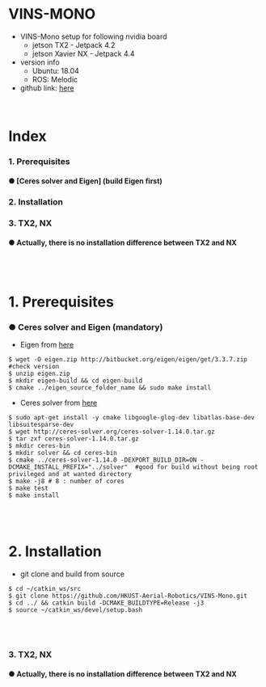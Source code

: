 # VINS-MONO
+ VINS-Mono setup for following nvidia board
    + jetson TX2 - Jetpack 4.2
    + jetson Xavier NX - Jetpack 4.4
+ version info
    + Ubuntu: 18.04 
    + ROS: Melodic 
+ github link: [here](https://github.com/HKUST-Aerial-Robotics/VINS-Mono)
<br>

# Index
### 1. Prerequisites
#### ● [Ceres solver and Eigen] (build Eigen first)
### 2. Installation
### 3. TX2, NX
#### ● Actually, there is no installation difference between TX2 and NX
<br><br>

# 1. Prerequisites
### ● Ceres solver and Eigen (mandatory)
+ Eigen from [here](http://eigen.tuxfamily.org/index.php?title=Main_Page)
```
$ wget -O eigen.zip http://bitbucket.org/eigen/eigen/get/3.3.7.zip #check version
$ unzip eigen.zip
$ mkdir eigen-build && cd eigen-build
$ cmake ../eigen_source_folder_name && sudo make install
```

+ Ceres solver from [here](http://ceres-solver.org/installation.html)
```
$ sudo apt-get install -y cmake libgoogle-glog-dev libatlas-base-dev libsuitesparse-dev
$ wget http://ceres-solver.org/ceres-solver-1.14.0.tar.gz
$ tar zxf ceres-solver-1.14.0.tar.gz
$ mkdir ceres-bin
$ mkdir solver && cd ceres-bin
$ cmake ../ceres-solver-1.14.0 -DEXPORT_BUILD_DIR=ON -DCMAKE_INSTALL_PREFIX="../solver"  #good for build without being root privileged and at wanted directory
$ make -j8 # 8 : number of cores
$ make test
$ make install
```
<br><br>

# 2. Installation
+ git clone and build from source
```
$ cd ~/catkin_ws/src
$ git clone https://github.com/HKUST-Aerial-Robotics/VINS-Mono.git
$ cd ../ && catkin build -DCMAKE_BUILDTYPE=Release -j3
$ source ~/catkin_ws/devel/setup.bash
```
<br><br>

### 3. TX2, NX
#### ● Actually, there is no installation difference between TX2 and NX

